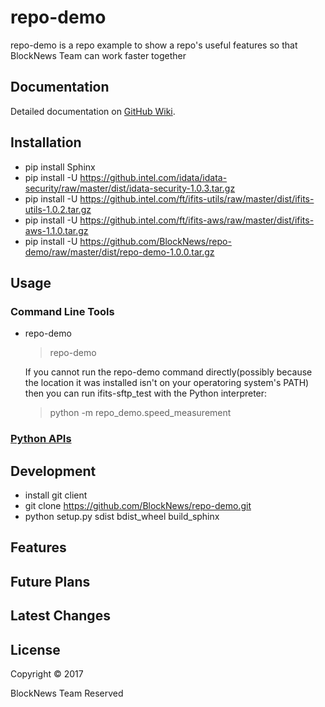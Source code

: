 # repo-demo

repo-demo is a repo example to show a repo's useful features so that BlockNews Team can work faster together

## Documentation

Detailed documentation on [GitHub Wiki](https://github.com/BlockNews/repo-demo/wiki).

## Installation

* pip install Sphinx
* pip install -U https://github.intel.com/idata/idata-security/raw/master/dist/idata-security-1.0.3.tar.gz
* pip install -U https://github.intel.com/ft/ifits-utils/raw/master/dist/ifits-utils-1.0.2.tar.gz
* pip install -U https://github.intel.com/ft/ifits-aws/raw/master/dist/ifits-aws-1.1.0.tar.gz
* pip install -U https://github.com/BlockNews/repo-demo/raw/master/dist/repo-demo-1.0.0.tar.gz

## Usage

### Command Line Tools

* repo-demo

    > repo-demo

    If you cannot run the repo-demo command directly(possibly because the location it was installed isn't on your operatoring system's PATH) then you can run ifits-sftp_test with the Python interpreter:

    >python -m repo_demo.speed_measurement


### [Python APIs](https://blocknews.github.io/repo-demo/build/html/)


## Development

* install git client
* git clone https://github.com/BlockNews/repo-demo.git
* python setup.py sdist bdist_wheel build_sphinx

## Features

## Future Plans

## Latest Changes

## License

Copyright &copy; 2017

BlockNews Team Reserved